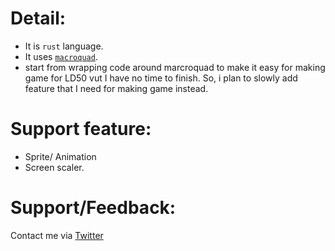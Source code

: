 # Detail:

- It is `rust` language.
- It uses [`macroquad`](https://github.com/not-fl3/macroquad).
- start from wrapping code around marcroquad to make it easy for making game for LD50 vut I have no time to finish. So, i plan to slowly add feature that I need for making game instead.

# Support feature:
- Sprite/ Animation
- Screen scaler.

# Support/Feedback: 

Contact me via [Twitter](https://twitter.com/Im_Oab)
